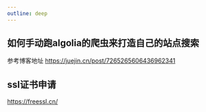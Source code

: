 ```yaml
---
outline: deep
---
```


## 如何手动跑algolia的爬虫来打造自己的站点搜索
参考博客地址 https://juejin.cn/post/7265265606436962341

## ssl证书申请
https://freessl.cn/

